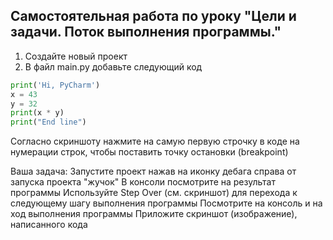 ## Самостоятельная работа по уроку "Цели и задачи. Поток выполнения программы."


1. Создайте новый проект
2. В файл main.py добавьте следующий код
```python
print('Hi, PyCharm')
x = 43
y = 32
print(x * y)
print("End line")
```
Согласно скриншоту нажмите на самую первую строчку в коде на нумерации строк, чтобы поставить точку остановки (breakpoint)



Ваша задача:
Запустите проект нажав на иконку дебага справа от запуска проекта "жучок"
В консоли посмотрите на результат программы
Используйте Step Over (см. скриншот) для перехода к следующему шагу выполнения программы
Посмотрите на консоль и на ход выполнения программы
Приложите скриншот (изображение), написанного кода